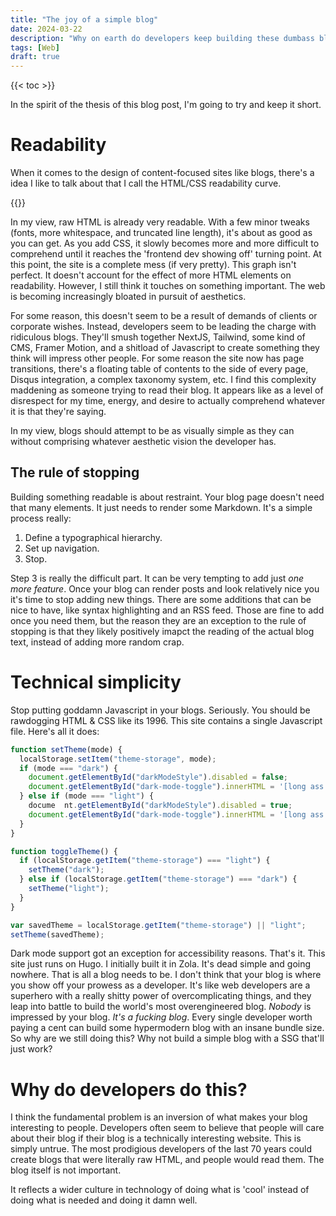 ```yaml
---
title: "The joy of a simple blog"
date: 2024-03-22
description: "Why on earth do developers keep building these dumbass blogs?"
tags: [Web]
draft: true
---
```



{{< toc >}}

In the spirit of the thesis of this blog post, I'm going to try and keep it short.

# Readability

When it comes to the design of content-focused sites like blogs, there's a idea I like to talk about that I call the HTML/CSS readability curve.


{{<simg src="htmlcssgraph.png" caption="HTML & CSS readability curve" >}}


In my view, raw HTML is already very readable. With a few minor tweaks (fonts, more whitespace, and truncated line length), it's about as good as you can get. As you add CSS, it slowly becomes more and more difficult to comprehend until it reaches the 'frontend dev showing off' turning point. At this point, the site is a complete mess (if very pretty). This graph isn't perfect. It doesn't account for the effect of more HTML elements on readability.  However, I still think it touches on something important. The web is becoming increasingly bloated in pursuit of aesthetics.

For some reason, this doesn't seem to be a result of demands of clients or corporate wishes. Instead, developers seem to be leading the charge with ridiculous blogs. They'll smush together NextJS, Tailwind, some kind of CMS, Framer Motion, and a shitload of Javascript to create something they think will impress other people. For some reason the site now has page transitions, there's a floating table of contents to the side of every page, Disqus integration, a complex taxonomy system, etc. I find this complexity maddening as someone trying to read their blog. It appears like as a level of disrespect for my time, energy, and desire to actually comprehend whatever it is that they're saying.

In my view, blogs should attempt to be as visually simple as they can without comprising whatever aesthetic vision the developer has. 

## The rule of stopping

Building something readable is about restraint. Your blog page doesn't need that many elements. It just needs to render some Markdown. It's a simple process really:

1. Define a typographical hierarchy.
2. Set up navigation.
3. Stop.

Step 3 is really the difficult part. It can be very tempting to add just *one more feature*. Once your blog can render posts and look relatively nice you it's time to stop adding new things. There are some additions that can be nice to have, like syntax highlighting and an RSS feed. Those are fine to add once you need them, but the reason they are an exception to the rule of stopping is that they likely positively imapct the reading of the actual blog text, instead of adding more random crap.


# Technical simplicity

Stop putting goddamn Javascript in your blogs. Seriously. You should be rawdogging HTML & CSS like its 1996. This site contains a single Javascript file. 
Here's all it does:
```js
function setTheme(mode) {
  localStorage.setItem("theme-storage", mode);
  if (mode === "dark") {
    document.getElementById("darkModeStyle").disabled = false;
    document.getElementById("dark-mode-toggle").innerHTML = '[long ass svg]';
  } else if (mode === "light") {
    docume  nt.getElementById("darkModeStyle").disabled = true;
    document.getElementById("dark-mode-toggle").innerHTML = '[long ass svg]';
  }
}

function toggleTheme() {
  if (localStorage.getItem("theme-storage") === "light") {
    setTheme("dark");
  } else if (localStorage.getItem("theme-storage") === "dark") {
    setTheme("light");
  }
}

var savedTheme = localStorage.getItem("theme-storage") || "light";
setTheme(savedTheme);
```

Dark mode support got an exception for accessibility reasons. That's it. This site just runs on Hugo. I initially built it in Zola. It's dead simple and going nowhere. That is all a blog needs to be. I don't think that your blog is where you show off your prowess as a developer. It's like web developers are a superhero with a really shitty power of overcomplicating things, and they leap into battle to build the world's most overengineered blog. *Nobody* is impressed by your blog. *It's a fucking blog*. Every single developer worth paying a cent can build some hypermodern blog with an insane bundle size. So why are we still doing this? Why not build a simple blog with a SSG that'll just work?



# Why do developers do this?
I think the fundamental problem is an inversion of what makes your blog interesting to people. Developers often seem to believe that people will care about their blog if their blog is a technically interesting website. This is simply untrue. The most prodigious developers of the last 70 years could create blogs that were literally raw HTML, and people would read them. The blog itself is not important.

It reflects a wider culture in technology of doing what is 'cool' instead of doing what is needed and doing it damn well. 

